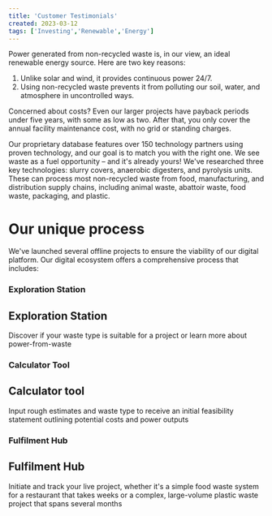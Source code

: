 ```yaml
---
title: 'Customer Testimonials'
created: 2023-03-12
tags: ['Investing','Renewable','Energy']
---
```


Power generated from non-recycled waste is, in our view, an ideal renewable energy source. Here are
two key reasons:
  1. Unlike solar and wind, it provides continuous power 24/7.
  2.  Using non-recycled waste prevents it from polluting our soil, water, and atmosphere in
uncontrolled ways.

Concerned about costs? Even our larger projects have payback periods under five years, with some
as low as two. After that, you only cover the annual facility maintenance cost, with no grid or
standing charges.  

Our proprietary database features over 150 technology partners using proven technology, and our
goal is to match you with the right one. We see waste as a fuel opportunity – and it's already yours!
We've researched three key technologies: slurry covers, anaerobic digesters, and pyrolysis units.
These can process most non-recycled waste from food, manufacturing, and distribution supply
chains, including animal waste, abattoir waste, food waste, packaging, and plastic.

# Our unique process

We've launched several offline projects to ensure the viability of our digital platform.
Our digital ecosystem offers a comprehensive process that includes:

### Exploration Station

<h2>Exploration Station</h2>

Discover if your waste type is suitable for a project or learn more about
power-from-waste  

### Calculator Tool

<h2>Calculator tool</h2>

Input rough estimates and waste type to receive an initial feasibility
statement outlining potential costs and power outputs

### Fulfilment Hub

<h2>Fulfilment Hub</h2>

Initiate and track your live project, whether it's a simple food waste system
for a restaurant that takes weeks or a complex, large-volume plastic waste project that spans
several months
